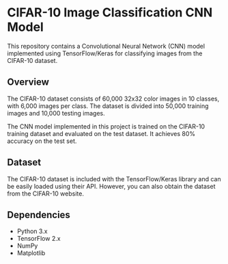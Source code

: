 # CIFAR-10 Image Classification CNN Model
This repository contains a Convolutional Neural Network (CNN) model implemented using TensorFlow/Keras for classifying images from the CIFAR-10 dataset.

## Overview
The CIFAR-10 dataset consists of 60,000 32x32 color images in 10 classes, with 6,000 images per class. The dataset is divided into 50,000 training images and 10,000 testing images.

The CNN model implemented in this project is trained on the CIFAR-10 training dataset and evaluated on the test dataset. It achieves 80% accuracy on the test set.

## Dataset
The CIFAR-10 dataset is included with the TensorFlow/Keras library and can be easily loaded using their API. However, you can also obtain the dataset from the CIFAR-10 website.

## Dependencies
- Python 3.x
- TensorFlow 2.x
- NumPy
- Matplotlib
